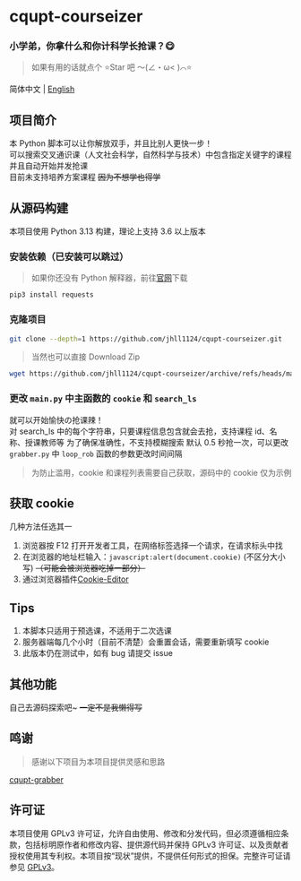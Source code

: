 # cqupt-courseizer

### 小学弟，你拿什么和你计科学长抢课？😋

> 如果有用的话就点个 ⭐Star 吧 ～(∠・ω< )⌒⭐

简体中文 | [English](/README_en-US.md)

## 项目简介

本 Python 脚本可以让你解放双手，并且比别人更快一步！  
可以搜索交叉通识课（人文社会科学，自然科学与技术）中包含指定关键字的课程并且自动开始并发抢课  
目前未支持培养方案课程 ~~因为不想学也得学~~

## 从源码构建

本项目使用 Python 3.13 构建，理论上支持 3.6 以上版本

### 安装依赖（已安装可以跳过）

> 如果你还没有 Python 解释器，前往[官网](https://www.python.org/downloads/)下载

```bash
pip3 install requests
```

### 克隆项目

```bash
git clone --depth=1 https://github.com/jhll1124/cqupt-courseizer.git
```

> 当然也可以直接 Download Zip

```bash
wget https://github.com/jhll1124/cqupt-courseizer/archive/refs/heads/main.zip
```

### 更改 `main.py` 中主函数的 `cookie` 和 `search_ls`

就可以开始愉快の抢课辣！  
对 search_ls 中的每个字符串，只要课程信息包含就会去抢，支持课程 id、名称、授课教师等
为了确保准确性，不支持模糊搜索
默认 0.5 秒抢一次，可以更改 `grabber.py` 中 `loop_rob` 函数的参数更改时间间隔

> 为防止滥用，cookie 和课程列表需要自己获取，源码中的 cookie 仅为示例

## 获取 cookie

几种方法任选其一

1. 浏览器按 F12 打开开发者工具，在网络标签选择一个请求，在请求标头中找
2. 在浏览器的地址栏输入：`javascript:alert(document.cookie)` (不区分大小写) ~~（可能会被浏览器吃掉一部分）~~
3. 通过浏览器插件[Cookie-Editor](https://chromewebstore.google.com/detail/cookie-editor/hlkenndednhfkekhgcdicdfddnkalmdm)

## Tips

1. 本脚本只适用于预选课，不适用于二次选课
2. 服务器端每几个小时（目前不清楚）会重置会话，需要重新填写 cookie
3. 此版本仍在测试中，如有 bug 请提交 issue

## 其他功能

自己去源码探索吧~ ~~一定不是我懒得写~~

## 鸣谢

> 感谢以下项目为本项目提供灵感和思路

[cqupt-grabber](https://github.com/LgoLgo/cqupt-grabber)

## 许可证

本项目使用 GPLv3 许可证，允许自由使用、修改和分发代码，但必须遵循相应条款，包括标明原作者和修改内容、提供源代码并保持 GPLv3 许可证、以及贡献者授权使用其专利权。本项目按“现状”提供，不提供任何形式的担保。完整许可证请参见 [GPLv3](https://www.gnu.org/licenses/gpl-3.0.html)。
